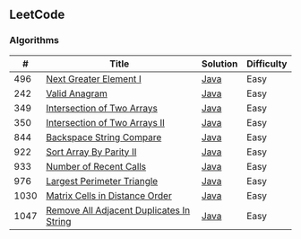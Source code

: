## LeetCode

### Algorithms

| # | Title | Solution | Difficulty |
|---| ----- | -------- | ---------- |
|496|[Next Greater Element I](https://leetcode.com/problems/next-greater-element-i/)|[Java](https://github.com/CloneableX/leetcode/tree/master/src/stack/nextGreaterElementI)|Easy|
|242|[Valid Anagram](https://leetcode.com/problems/valid-anagram/)|[Java](https://github.com/CloneableX/leetcode/tree/master/src/sort/validAnagram)|Easy|
|349|[Intersection of Two Arrays](https://leetcode.com/problems/intersection-of-two-arrays/)|[Java](https://github.com/CloneableX/leetcode/tree/master//src/sort/sort.intersectionOfTwoArrays)|Easy|
|350|[Intersection of Two Arrays II](https://leetcode.com/problems/intersection-of-two-arrays-ii/)|[Java](https://github.com/CloneableX/leetcode/tree/master/src/sort/sort.intersectionOfTwoArraysII)|Easy|
|844|[Backspace String Compare](https://leetcode.com/problems/backspace-string-compare/)|[Java](https://github.com/CloneableX/leetcode/tree/master/src/stack/backspaceStringCompare)|Easy|
|922|[Sort Array By Parity II](https://leetcode.com/problems/sort-array-by-parity-ii/)|[Java](https://github.com/CloneableX/leetcode/tree/master/src/sort/sortArrayByParityII)|Easy|
|933|[Number of Recent Calls](https://leetcode.com/problems/number-of-recent-calls/)|[Java](https://github.com/CloneableX/leetcode/tree/master/src/queue/numberOfRecentCalls)|Easy|
|976|[Largest Perimeter Triangle](https://leetcode.com/problems/largest-perimeter-triangle/)|[Java](https://github.com/CloneableX/leetcode/tree/master/src/sort/largestPerimeterTriangle)|Easy|
|1030|[Matrix Cells in Distance Order](https://leetcode.com/problems/matrix-cells-in-distance-order/)|[Java](https://github.com/CloneableX/leetcode/tree/master/src/sort/matrixCellsinDistanceOrder)|Easy|
|1047|[Remove All Adjacent Duplicates In String](https://leetcode.com/problems/remove-all-adjacent-duplicates-in-string/)|[Java](https://github.com/CloneableX/leetcode/tree/master/src/stack/removeAllAdjacentDuplicatesInString)|Easy|
